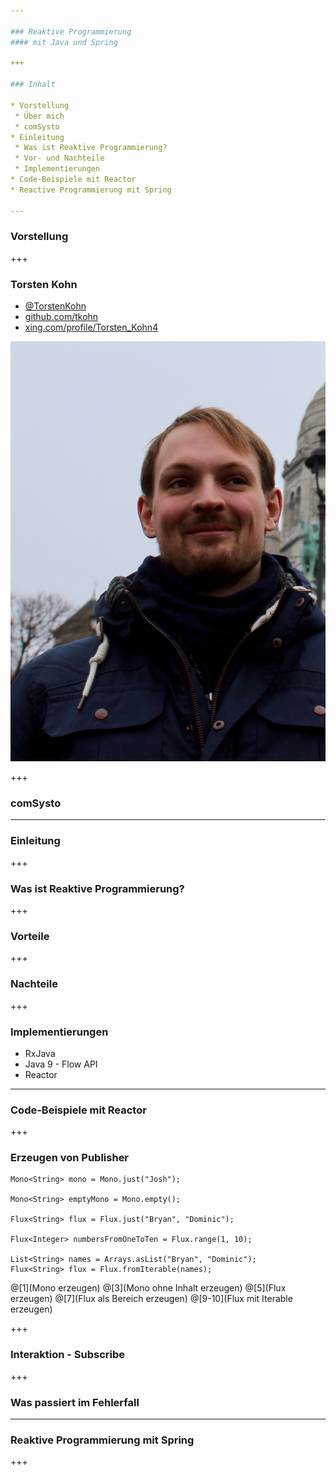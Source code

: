 ```yaml
---

### Reaktive Programmierung 
#### mit Java und Spring

+++

### Inhalt

* Vorstellung
 * Über mich
 * comSysto
* Einleitung
 * Was ist Reaktive Programmierung?
 * Vor- und Nachteile
 * Implementierungen
* Code-Beispiele mit Reactor
* Reactive Programmierung mit Spring

---
```


### Vorstellung

+++

### Torsten Kohn
* <i class="fa fa-twitter-square fa-2x"></i> [@TorstenKohn](https://twitter.com/TorstenKohn)
* <i class="fa fa-github-square fa-2x"></i> [github.com/tkohn](https://github.com/tkohn)
* <i class="fa fa-xing-square fa-2x"></i> [xing.com/profile/Torsten_Kohn4](https://www.xing.com/profile/Torsten_Kohn4)

![Profilbild von Torsten Kohn](/assets/profil_tk.jpg)

+++

### comSysto

---

### Einleitung

+++

### Was ist Reaktive Programmierung?

+++

### Vorteile

+++

### Nachteile

+++

### Implementierungen

* RxJava
* Java 9 - Flow API
* Reactor

---

### Code-Beispiele mit Reactor

+++

### Erzeugen von Publisher

```
Mono<String> mono = Mono.just("Josh");

Mono<String> emptyMono = Mono.empty();

Flux<String> flux = Flux.just("Bryan", "Dominic");

Flux<Integer> numbersFromOneToTen = Flux.range(1, 10);

List<String> names = Arrays.asList("Bryan", "Dominic");
Flux<String> flux = Flux.fromIterable(names);
```
@[1](Mono erzeugen)
@[3](Mono ohne Inhalt erzeugen)
@[5](Flux erzeugen)
@[7](Flux als Bereich erzeugen)
@[9-10](Flux mit Iterable erzeugen)

+++

### Interaktion - Subscribe

+++

### Was passiert im Fehlerfall

---

### Reaktive Programmierung mit Spring

+++

